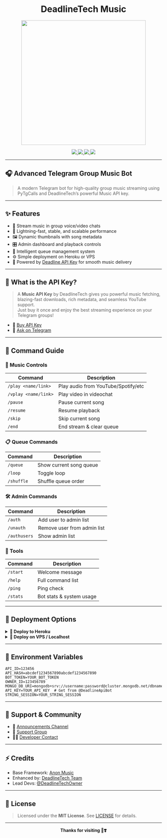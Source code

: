 <h1 align="center">
DeadlineTech Music
</h1>

<p align="center">
    <img src="https://files.catbox.moe/lxn8yz.jpg" width="400">
</p>

<p align="center">
    <a href="https://github.com/deadlineTech/Music/stargazers">
        <img src="https://img.shields.io/github/stars/deadlineTech/Music?color=ffd700&style=for-the-badge&logo=github" />
    </a>
    <a href="https://github.com/deadlineTech/Music/network/members">
        <img src="https://img.shields.io/github/forks/deadlineTech/Music?color=blue&style=for-the-badge&logo=github" />
    </a>
    <a href="https://github.com/deadlineTech/Music/blob/master/LICENSE">
        <img src="https://img.shields.io/github/license/deadlineTech/Music?color=purple&style=for-the-badge&logo=open-source-initiative" />
    </a>
    <a href="https://www.python.org">
        <img src="https://img.shields.io/badge/Made%20With-Python-306998?style=for-the-badge&logo=python&logoColor=yellow" />
    </a>
</p>

---

## 🎧 Advanced Telegram Group Music Bot

> A modern Telegram bot for high-quality group music streaming using PyTgCalls and DeadlineTech’s powerful Music API key.

---

## ✨ Features

- 🎵 Stream music in group voice/video chats
- 🚀 Lightning-fast, stable, and scalable performance
- 🖼️ Dynamic thumbnails with song metadata
- 🎛️ Admin dashboard and playback controls
- 🧠 Intelligent queue management system
- ⚙️ Simple deployment on Heroku or VPS
- 🔑 Powered by [Deadline API Key](https://deadlinetech.site) for smooth music delivery

---

## 🔑 What is the API Key?

> A **Music API Key** by DeadlineTech gives you powerful music fetching, blazing-fast downloads, rich metadata, and seamless YouTube support.  
> Just buy it once and enjoy the best streaming experience on your Telegram groups!

- 🔗 [Buy API Key](https://deadlinetech.site)
- 💬 [Ask on Telegram](https://t.me/DeadlineTechOwner)

---

## 📜 Command Guide

### 🎵 Music Controls
| Command | Description |
|--------|-------------|
| `/play <name/link>` | Play audio from YouTube/Spotify/etc |
| `/vplay <name/link>` | Play video in videochat |
| `/pause` | Pause current song |
| `/resume` | Resume playback |
| `/skip` | Skip current song |
| `/end` | End stream & clear queue |

### 📋 Queue Commands
| Command | Description |
|--------|-------------|
| `/queue` | Show current song queue |
| `/loop` | Toggle loop |
| `/shuffle` | Shuffle queue order |

### 🛠 Admin Commands
| Command | Description |
|--------|-------------|
| `/auth` | Add user to admin list |
| `/unauth` | Remove user from admin list |
| `/authusers` | Show admin list |

### 🔧 Tools
| Command | Description |
|--------|-------------|
| `/start` | Welcome message |
| `/help` | Full command list |
| `/ping` | Ping check |
| `/stats` | Bot stats & system usage |

---

## 🚀 Deployment Options

<details>
<summary><b>🔹 Deploy to Heroku</b></summary>

[![Deploy](https://img.shields.io/badge/Deploy%20to-Heroku-4700f5?style=for-the-badge&logo=heroku)](https://dashboard.heroku.com/new?template=https://github.com/deadlineTech/Music)

</details>

<details>
<summary><b>🔸 Deploy on VPS / Localhost</b></summary>

**1. Install Dependencies**
```bash
sudo apt update && sudo apt upgrade -y
sudo apt install python3-pip ffmpeg -y
sudo pip3 install -U pip
```

**2. Install NodeJS**
```bash
curl -o- https://raw.githubusercontent.com/nvm-sh/nvm/v0.38.0/install.sh | bash && source ~/.bashrc && nvm install v18
```

**3. Clone Project**
```bash
git clone https://github.com/deadlineTech/music
cd music
pip3 install -U -r requirements.txt
```

**4. Setup .env**
```bash
cp sample.env .env
vi .env
```

- Press `I` to edit, `Ctrl + C`, then `:wq` to save.

**5. Run Bot**
```bash
sudo apt install tmux && tmux
bash start
```
Detach with: `Ctrl + B`, then `D`

</details>

---

## 🔧 Environment Variables

```env
API_ID=123456
API_HASH=abcdef1234567890abcdef1234567890
BOT_TOKEN=YOUR_BOT_TOKEN
OWNER_ID=123456789
MONGO_DB_URI=mongodb+srv://username:password@cluster.mongodb.net/dbname
API_KEY=YOUR_API_KEY  # Get from @DeadlineApiBot
STRING_SESSION=YOUR_STRING_SESSION
```

---

## 🤝 Support & Community

- 📢 [Announcements Channel](https://t.me/DeadlineTechTeam)
- 💬 [Support Group](https://t.me/DeadlineTechSupport)
- 🧑‍💻 [Developer Contact](https://t.me/DeadlineTechOwner)

---

## ⚡ Credits

- Base Framework: [Anon Music](https://github.com/AnonymousX1025/AnonXMusic)
- Enhanced by: [DeadlineTech Team](https://telegram.me/DeadlineTechTeam)
- Lead Devs: [@DeadlineTechOwner](https://telegram.me/DeadlineTechOwner) 

---

## 📄 License

> Licensed under the <b>MIT License</b>.
See <a href="https://github.com/deadlineTech/Music/blob/master/LICENSE">LICENSE</a> for details.

---

<p align="center">
  <b>Thanks for visiting 🍂❣️</b>
</p>
